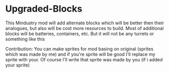# Upgraded-Blocks
This Mindustry mod will add alternate blocks which will be better then their analogues, but also will be cost more resources to build.
Most of additional blocks will be batteries, containers, etc. 
But it will not be any turrets or something like this 
<p></p>
Contribution:
You can make sprites for mod basing on original (sprites which was made by me) and if you're sprite will be good I'll replace my sprite with your. Of course I'll write that sprite was made by you (if i added your sprite)

